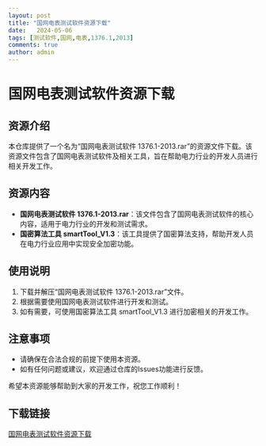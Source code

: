 ```yaml
---
layout: post
title: "国网电表测试软件资源下载"
date:   2024-05-06
tags: [测试软件,国网,电表,1376.1,2013]
comments: true
author: admin
---
```

# 国网电表测试软件资源下载

## 资源介绍

本仓库提供了一个名为“国网电表测试软件 1376.1-2013.rar”的资源文件下载。该资源文件包含了国网电表测试软件及相关工具，旨在帮助电力行业的开发人员进行相关开发工作。

## 资源内容

- **国网电表测试软件 1376.1-2013.rar**：该文件包含了国网电表测试软件的核心内容，适用于电力行业的开发和测试需求。
- **国密算法工具 smartTool_V1.3**：该工具提供了国密算法支持，帮助开发人员在电力行业应用中实现安全加密功能。

## 使用说明

1. 下载并解压“国网电表测试软件 1376.1-2013.rar”文件。
2. 根据需要使用国网电表测试软件进行开发和测试。
3. 如有需要，可使用国密算法工具 smartTool_V1.3 进行加密相关的开发工作。

## 注意事项

- 请确保在合法合规的前提下使用本资源。
- 如有任何问题或建议，欢迎通过仓库的Issues功能进行反馈。

希望本资源能够帮助到大家的开发工作，祝您工作顺利！

## 下载链接

[国网电表测试软件资源下载](https://pan.quark.cn/s/e0125202fb49)